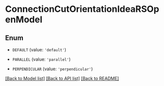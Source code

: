 # ConnectionCutOrientationIdeaRSOpenModel


## Enum

* `DEFAULT` (value: `'default'`)

* `PARALLEL` (value: `'parallel'`)

* `PERPENDICULAR` (value: `'perpendicular'`)

[[Back to Model list]](../README.md#documentation-for-models) [[Back to API list]](../README.md#documentation-for-api-endpoints) [[Back to README]](../README.md)


